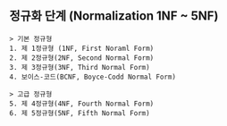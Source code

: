## 정규화 단계 (Normalization 1NF ~ 5NF)
    
    > 기본 정규형
    1. 제 1정규형 (1NF, First Noraml Form)
    2. 제 2정규형(2NF, Second Normal Form)
    3. 제 3정규형(3NF, Third Normal Form)
    4. 보이스-코드(BCNF, Boyce-Codd Normal Form)

    > 고급 정규형
    5. 제 4정규형(4NF, Fourth Normal Form)
    6. 제 5정규형(5NF, Fifth Normal Form)
